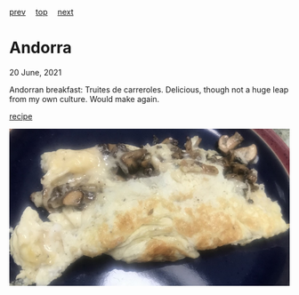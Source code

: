 [prev](algeria.md)&emsp;
[top](../index.md)&emsp;
[next](angola.md)
# Andorra
20 June, 2021


Andorran breakfast: Truites de carreroles. Delicious, though not a huge leap from my own culture. Would make again.

[recipe](https://197dishes.wordpress.com/2016/07/01/14-part-1-andorran-truites-de-carreroles)

![mushroom omelet](images/andorra.jpeg)